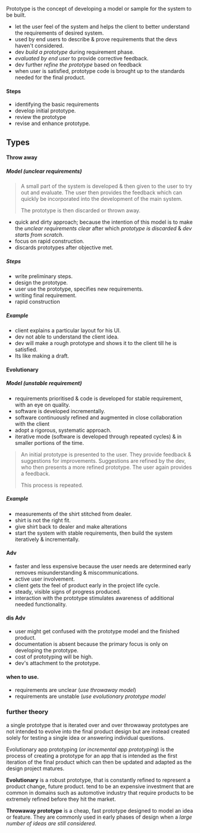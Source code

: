 Prototype is the concept of developing a model or sample for the system to be built. 

- let the user feel of the system and helps the client to better understand the requirements of desired system. 
- used by end users to describe & prove requirements that the devs haven't considered. 
- dev *build a prototype* during requirement phase. 
- *evaluated by end user* to provide corrective feedback. 
- dev further *refine the prototype* based on feedback 
- when user is satisfied, prototype code is brought up to the standards needed for the final product. 

#### Steps 
- identifying the basic requirements 
- develop initial prototype. 
- review the prototype
- revise and enhance prototype. 

## Types 
#### Throw away
##### Model  (unclear requirements)

> A small part of the system is developed & then given to the user to try out and evaluate. The user then provides the feedback which can quickly be incorporated into the development of the main system.
> 
> The prototype is then discarded or thrown away. 

- quick and dirty approach; because the intention of this model is to make the *unclear requirements clear* after which *prototype is discarded* & *dev starts from scratch*. 
- focus on rapid construction. 
- discards prototypes after objective met. 

##### Steps 
- write preliminary steps. 
- design the prototype. 
- user use the prototype, specifies new requirements. 
- writing final requirement. 
- rapid construction 

##### Example
- client explains a particular layout for his UI.
- dev not able to understand the client idea.
- dev will make a rough prototype and shows it to the client till he is satisfied. 
- Its like making a draft. 


#### Evolutionary 
##### Model (unstable requirement)
- requirements prioritised & code is developed for stable requirement, with an eye on quality. 
- software is developed incrementally.
- software continuously refined and augmented in close collaboration with the client
- adopt a rigorous, systematic approach. 
- iterative mode (software is developed through repeated cycles) & in smaller portions of the time. 

> An initial prototype is presented to the user. They provide feedback & suggestions for improvements. Suggestions are refined by the dev, who then presents a more refined prototype. The user again provides a feedback. 
> 
> This process is repeated. 


##### Example 
- measurements of the shirt stitched from dealer. 
- shirt is not the right fit. 
- give shirt back to dealer and make alterations
- start the system with stable requirements, then build the system iteratively & incrementally.
#### Adv 

- faster and less expensive because the user needs are determined early removes misunderstanding & miscommunications. 
- active user involvement. 
- client gets the feel of product early in the project life cycle. 
- steady, visible signs of progress produced. 
- interaction with the prototype stimulates awareness of additional needed functionality. 


#### dis Adv
- user might get confused with the prototype model and the finished product. 
- documentation is absent because the primary focus is only on developing the prototype. 
- cost of prototyping will be high. 
- dev's attachment to the prototype. 

#### when to use. 
- requirements are unclear (*use throwaway model*)
- requirements are unstable (*use evolutionary prototype model*


### further theory 

a single prototype that is iterated over and over
throwaway prototypes are not intended to evolve into the final product design but are instead created solely for testing a single idea or answering individual questions.

Evolutionary app prototyping (*or incremental app prototyping*) is the process of creating a prototype for an app that is intended as the first iteration of the final product which can then be updated and adapted as the design project matures.


**Evolutionary** is a robust prototype, that is constantly refined to represent a product change, future product.
tend to be an expensive investment that are common in domains such as automotive industry that require products to be extremely refined before they hit the market. 

**Throwaway prototype** is a cheap, fast prototype designed to model an idea or feature. 
They are commonly used in early phases of design when a *large number of ideas are still considered*. 
